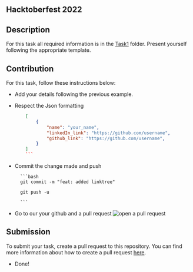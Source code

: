 ## Hacktoberfest 2022 
## Description

For this task all required information is in the [Task1](Task1) folder. Present yourself following the appropriate template.

## Contribution

For this task, follow these instructions below:
- Add your details following the previous example.
- Respect the Json formatting
    ```json
        [
            {
                "name": "your_name",
                "linkedIn_link": "https://github.com/username",
                "github_link": "https://github.com/username",
            }
        ]
        ```
- Commit the change made and push

        ```bash
        git commit -m "feat: added linktree"

        git push -u

        ```
- Go to our your github and a pull request
        ![open a pull request](https://i0.wp.com/user-images.githubusercontent.com/3477155/52671177-5d0e0100-2ee8-11e9-8645-bdd923b7d93b.gif?resize=1024%2C512&ssl=1)

## Submission

To submit your task, create a pull request to this repository. You can find more information about how to create a pull request [here](https://docs.github.com/en/github/collaborating-with-issues-and-pull-requests/creating-a-pull-request).

- Done!
